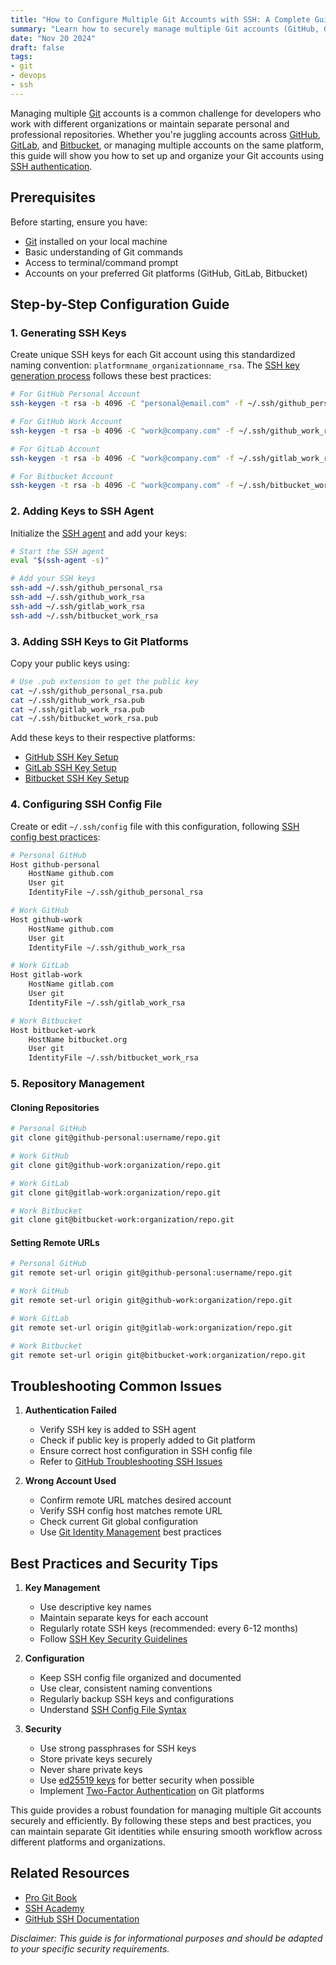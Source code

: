 ```yaml
---
title: "How to Configure Multiple Git Accounts with SSH: A Complete Guide for Developers"
summary: "Learn how to securely manage multiple Git accounts (GitHub, GitLab, Bitbucket) on your local machine using SSH keys."
date: "Nov 20 2024"
draft: false
tags:
- git
- devops
- ssh
---
```


Managing multiple [Git](https://git-scm.com/) accounts is a common challenge for developers who work with different organizations or maintain separate personal and professional repositories. Whether you're juggling accounts across [GitHub](https://github.com/), [GitLab](https://gitlab.com/), and [Bitbucket](https://bitbucket.org/), or managing multiple accounts on the same platform, this guide will show you how to set up and organize your Git accounts using [SSH authentication](https://www.ssh.com/academy/ssh/key).

## Prerequisites

Before starting, ensure you have:
- [Git](https://git-scm.com/downloads) installed on your local machine
- Basic understanding of Git commands
- Access to terminal/command prompt
- Accounts on your preferred Git platforms (GitHub, GitLab, Bitbucket)

## Step-by-Step Configuration Guide

### 1. Generating SSH Keys

Create unique SSH keys for each Git account using this standardized naming convention: `platformname_organizationname_rsa`. The [SSH key generation process](https://docs.github.com/en/authentication/connecting-to-github-with-ssh/generating-a-new-ssh-key-and-adding-it-to-the-ssh-agent) follows these best practices:

```bash
# For GitHub Personal Account
ssh-keygen -t rsa -b 4096 -C "personal@email.com" -f ~/.ssh/github_personal_rsa

# For GitHub Work Account
ssh-keygen -t rsa -b 4096 -C "work@company.com" -f ~/.ssh/github_work_rsa

# For GitLab Account
ssh-keygen -t rsa -b 4096 -C "work@company.com" -f ~/.ssh/gitlab_work_rsa

# For Bitbucket Account
ssh-keygen -t rsa -b 4096 -C "work@company.com" -f ~/.ssh/bitbucket_work_rsa
```

### 2. Adding Keys to SSH Agent

Initialize the [SSH agent](https://www.ssh.com/academy/ssh/agent) and add your keys:

```bash
# Start the SSH agent
eval "$(ssh-agent -s)"

# Add your SSH keys
ssh-add ~/.ssh/github_personal_rsa
ssh-add ~/.ssh/github_work_rsa
ssh-add ~/.ssh/gitlab_work_rsa
ssh-add ~/.ssh/bitbucket_work_rsa
```

### 3. Adding SSH Keys to Git Platforms

Copy your public keys using:

```bash
# Use .pub extension to get the public key
cat ~/.ssh/github_personal_rsa.pub
cat ~/.ssh/github_work_rsa.pub
cat ~/.ssh/gitlab_work_rsa.pub
cat ~/.ssh/bitbucket_work_rsa.pub
```

Add these keys to their respective platforms:
- [GitHub SSH Key Setup](https://docs.github.com/en/authentication/connecting-to-github-with-ssh/adding-a-new-ssh-key-to-your-github-account)
- [GitLab SSH Key Setup](https://docs.gitlab.com/ee/user/ssh.html)
- [Bitbucket SSH Key Setup](https://support.atlassian.com/bitbucket-cloud/docs/set-up-an-ssh-key/)

### 4. Configuring SSH Config File

Create or edit `~/.ssh/config` file with this configuration, following [SSH config best practices](https://www.ssh.com/academy/ssh/config):

```bash
# Personal GitHub
Host github-personal
    HostName github.com
    User git
    IdentityFile ~/.ssh/github_personal_rsa

# Work GitHub
Host github-work
    HostName github.com
    User git
    IdentityFile ~/.ssh/github_work_rsa

# Work GitLab
Host gitlab-work
    HostName gitlab.com
    User git
    IdentityFile ~/.ssh/gitlab_work_rsa

# Work Bitbucket
Host bitbucket-work
    HostName bitbucket.org
    User git
    IdentityFile ~/.ssh/bitbucket_work_rsa
```

### 5. Repository Management

#### Cloning Repositories
```bash
# Personal GitHub
git clone git@github-personal:username/repo.git

# Work GitHub
git clone git@github-work:organization/repo.git

# Work GitLab
git clone git@gitlab-work:organization/repo.git

# Work Bitbucket
git clone git@bitbucket-work:organization/repo.git
```

#### Setting Remote URLs
```bash
# Personal GitHub
git remote set-url origin git@github-personal:username/repo.git

# Work GitHub
git remote set-url origin git@github-work:organization/repo.git

# Work GitLab
git remote set-url origin git@gitlab-work:organization/repo.git

# Work Bitbucket
git remote set-url origin git@bitbucket-work:organization/repo.git
```

## Troubleshooting Common Issues

1. **Authentication Failed**
   - Verify SSH key is added to SSH agent
   - Check if public key is properly added to Git platform
   - Ensure correct host configuration in SSH config file
   - Refer to [GitHub Troubleshooting SSH Issues](https://docs.github.com/en/authentication/troubleshooting-ssh/troubleshooting-ssh)

2. **Wrong Account Used**
   - Confirm remote URL matches desired account
   - Verify SSH config host matches remote URL
   - Check current Git global configuration
   - Use [Git Identity Management](https://git-scm.com/book/en/v2/Getting-Started-First-Time-Git-Setup) best practices

## Best Practices and Security Tips

1. **Key Management**
   - Use descriptive key names
   - Maintain separate keys for each account
   - Regularly rotate SSH keys (recommended: every 6-12 months)
   - Follow [SSH Key Security Guidelines](https://www.ssh.com/academy/ssh/public-key-authentication)

2. **Configuration**
   - Keep SSH config file organized and documented
   - Use clear, consistent naming conventions
   - Regularly backup SSH keys and configurations
   - Understand [SSH Config File Syntax](https://linuxize.com/post/using-the-ssh-config-file/)

3. **Security**
   - Use strong passphrases for SSH keys
   - Store private keys securely
   - Never share private keys
   - Use [ed25519 keys](https://medium.com/risan/upgrade-your-ssh-key-to-ed25519-c6da8ce2a8e0) for better security when possible
   - Implement [Two-Factor Authentication](https://en.wikipedia.org/wiki/Multi-factor_authentication) on Git platforms

This guide provides a robust foundation for managing multiple Git accounts securely and efficiently. By following these steps and best practices, you can maintain separate Git identities while ensuring smooth workflow across different platforms and organizations.

## Related Resources
- [Pro Git Book](https://git-scm.com/book/en/v2)
- [SSH Academy](https://www.ssh.com/academy/)
- [GitHub SSH Documentation](https://docs.github.com/en/authentication/connecting-to-github-with-ssh)

*Disclaimer: This guide is for informational purposes and should be adapted to your specific security requirements.*
